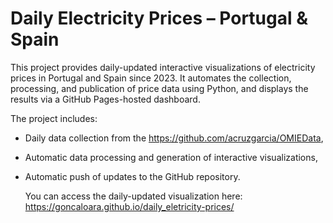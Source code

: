 # Daily Electricity Prices – Portugal & Spain

This project provides daily-updated interactive visualizations of electricity prices in Portugal and Spain since 2023. It automates the collection, processing, and publication of price data using Python, and displays the results via a GitHub Pages-hosted dashboard.

The project includes:

- Daily data collection from the https://github.com/acruzgarcia/OMIEData,
- Automatic data processing and generation of interactive visualizations,
- Automatic push of updates to the GitHub repository.

  You can access the daily-updated visualization here: https://goncaloara.github.io/daily_eletricity-prices/
